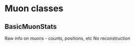 Muon classes
============

BasicMuonStats
--------------
Raw info on muons - counts, positions, etc
No reconstruction
